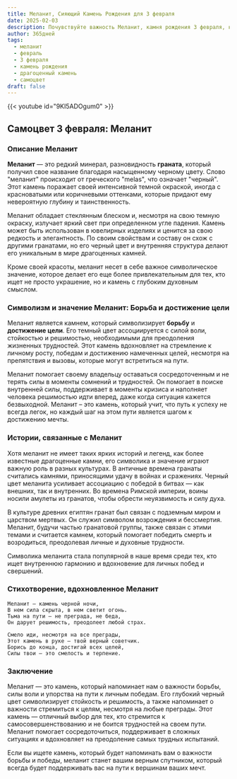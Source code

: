 ```yaml
---
title: Меланит, Сияющий Камень Рождения для 3 февраля
date: 2025-02-03
description: Почувствуйте важность Меланит, камня рождения 3 февраля, который символизирует Борьба и достижение цели. Пусть его красота и значение осветят ваш день.
author: 365дней
tags:
  - меланит
  - февраль
  - 3 февраля
  - камень рождения
  - драгоценный камень
  - самоцвет
draft: false
---
```


{{< youtube id="9KI5ADOgum0" >}}

## Самоцвет 3 февраля: Меланит

### Описание Меланит

**Меланит** — это редкий минерал, разновидность **граната**, который получил свое название благодаря насыщенному черному цвету. Слово "меланит" происходит от греческого "melas", что означает "черный". Этот камень поражает своей интенсивной темной окраской, иногда с красноватыми или коричневыми оттенками, которые придают ему невероятную глубину и таинственность.

Меланит обладает стеклянным блеском и, несмотря на свою темную окраску, излучает яркий свет при определенном угле падения. Камень может быть использован в ювелирных изделиях и ценится за свою редкость и элегантность. По своим свойствам и составу он схож с другими гранатами, но его черный цвет и внутренняя структура делают его уникальным в мире драгоценных камней.

Кроме своей красоты, меланит несет в себе важное символическое значение, которое делает его еще более привлекательным для тех, кто ищет не просто украшение, но и камень с глубоким духовным смыслом.

### Символизм и значение Меланит: Борьба и достижение цели

Меланит является камнем, который символизирует **борьбу** и **достижение цели**. Его темный цвет ассоциируется с силой воли, стойкостью и решимостью, необходимыми для преодоления жизненных трудностей. Этот камень вдохновляет на стремление к личному росту, победам и достижению намеченных целей, несмотря на препятствия и вызовы, которые могут встретиться на пути.

Меланит помогает своему владельцу оставаться сосредоточенным и не терять силы в моменты сомнений и трудностей. Он помогает в поиске внутренней силы, поддерживает в моменты кризиса и наполняет человека решимостью идти вперед, даже когда ситуация кажется безвыходной. Меланит – это камень, который учит, что путь к успеху не всегда легок, но каждый шаг на этом пути является шагом к достижению мечты.

### Истории, связанные с Меланит

Хотя меланит не имеет таких ярких историй и легенд, как более известные драгоценные камни, его символика и значение играют важную роль в разных культурах. В античные времена гранаты считались камнями, приносящими удачу в войнах и сражениях. Черный цвет меланита усиливает ассоциацию с победой в битвах — как внешних, так и внутренних. Во времена Римской империи, воины носили амулеты из гранатов, чтобы обрести неуязвимость и силу духа.

В культуре древних египтян гранат был связан с подземным миром и царством мертвых. Он служил символом возрождения и бессмертия. Меланит, будучи частью гранатовой группы, также связан с этими темами и считается камнем, который помогает победить смерть и возродиться, преодолевая личные и духовные трудности.

Символика меланита стала популярной в наше время среди тех, кто ищет внутреннюю гармонию и вдохновение для личных побед и свершений.

### Стихотворение, вдохновленное Меланит

	Меланит — камень черной ночи,  
	В нем сила скрыта, в нем светит огонь.  
	Тьма на пути — не преграда, не беда,  
	Он дарует решимость, преодолеет любой страх.
	
	Смело иди, несмотря на все преграды,  
	Этот камень в руке — твой верный советчик.  
	Борись до конца, достигай всех целей,  
	Силы твои — это смелость и терпение.

### Заключение

Меланит — это камень, который напоминает нам о важности борьбы, силы воли и упорства на пути к личным победам. Его глубокий черный цвет символизирует стойкость и решимость, а также напоминает о важности стремиться к целям, несмотря на любые преграды. Этот камень — отличный выбор для тех, кто стремится к самосовершенствованию и не боится трудностей на своем пути. Меланит помогает сосредоточиться, поддерживает в сложных ситуациях и вдохновляет на преодоление самых трудных испытаний.

Если вы ищете камень, который будет напоминать вам о важности борьбы и победы, меланит станет вашим верным спутником, который всегда будет поддерживать вас на пути к вершинам ваших мечт.